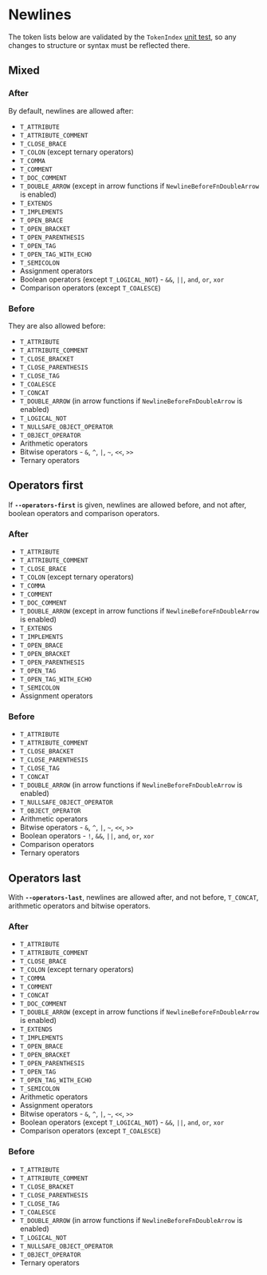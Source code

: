 # Newlines

The token lists below are validated by the `TokenIndex` [unit test][], so any
changes to structure or syntax must be reflected there.

## Mixed

### After

By default, newlines are allowed after:

- `T_ATTRIBUTE`
- `T_ATTRIBUTE_COMMENT`
- `T_CLOSE_BRACE`
- `T_COLON` (except ternary operators)
- `T_COMMA`
- `T_COMMENT`
- `T_DOC_COMMENT`
- `T_DOUBLE_ARROW` (except in arrow functions if `NewlineBeforeFnDoubleArrow` is
  enabled)
- `T_EXTENDS`
- `T_IMPLEMENTS`
- `T_OPEN_BRACE`
- `T_OPEN_BRACKET`
- `T_OPEN_PARENTHESIS`
- `T_OPEN_TAG`
- `T_OPEN_TAG_WITH_ECHO`
- `T_SEMICOLON`
- Assignment operators
- Boolean operators (except `T_LOGICAL_NOT`) - `&&`, `||`, `and`, `or`, `xor`
- Comparison operators (except `T_COALESCE`)

### Before

They are also allowed before:

- `T_ATTRIBUTE`
- `T_ATTRIBUTE_COMMENT`
- `T_CLOSE_BRACKET`
- `T_CLOSE_PARENTHESIS`
- `T_CLOSE_TAG`
- `T_COALESCE`
- `T_CONCAT`
- `T_DOUBLE_ARROW` (in arrow functions if `NewlineBeforeFnDoubleArrow` is
  enabled)
- `T_LOGICAL_NOT`
- `T_NULLSAFE_OBJECT_OPERATOR`
- `T_OBJECT_OPERATOR`
- Arithmetic operators
- Bitwise operators - `&`, `^`, `|`, `~`, `<<`, `>>`
- Ternary operators

## Operators first

If **`--operators-first`** is given, newlines are allowed before, and not after,
boolean operators and comparison operators.

### After

- `T_ATTRIBUTE`
- `T_ATTRIBUTE_COMMENT`
- `T_CLOSE_BRACE`
- `T_COLON` (except ternary operators)
- `T_COMMA`
- `T_COMMENT`
- `T_DOC_COMMENT`
- `T_DOUBLE_ARROW` (except in arrow functions if `NewlineBeforeFnDoubleArrow` is
  enabled)
- `T_EXTENDS`
- `T_IMPLEMENTS`
- `T_OPEN_BRACE`
- `T_OPEN_BRACKET`
- `T_OPEN_PARENTHESIS`
- `T_OPEN_TAG`
- `T_OPEN_TAG_WITH_ECHO`
- `T_SEMICOLON`
- Assignment operators

### Before

- `T_ATTRIBUTE`
- `T_ATTRIBUTE_COMMENT`
- `T_CLOSE_BRACKET`
- `T_CLOSE_PARENTHESIS`
- `T_CLOSE_TAG`
- `T_CONCAT`
- `T_DOUBLE_ARROW` (in arrow functions if `NewlineBeforeFnDoubleArrow` is
  enabled)
- `T_NULLSAFE_OBJECT_OPERATOR`
- `T_OBJECT_OPERATOR`
- Arithmetic operators
- Bitwise operators - `&`, `^`, `|`, `~`, `<<`, `>>`
- Boolean operators - `!`, `&&`, `||`, `and`, `or`, `xor`
- Comparison operators
- Ternary operators

## Operators last

With **`--operators-last`**, newlines are allowed after, and not before,
`T_CONCAT`, arithmetic operators and bitwise operators.

### After

- `T_ATTRIBUTE`
- `T_ATTRIBUTE_COMMENT`
- `T_CLOSE_BRACE`
- `T_COLON` (except ternary operators)
- `T_COMMA`
- `T_COMMENT`
- `T_CONCAT`
- `T_DOC_COMMENT`
- `T_DOUBLE_ARROW` (except in arrow functions if `NewlineBeforeFnDoubleArrow` is
  enabled)
- `T_EXTENDS`
- `T_IMPLEMENTS`
- `T_OPEN_BRACE`
- `T_OPEN_BRACKET`
- `T_OPEN_PARENTHESIS`
- `T_OPEN_TAG`
- `T_OPEN_TAG_WITH_ECHO`
- `T_SEMICOLON`
- Arithmetic operators
- Assignment operators
- Bitwise operators - `&`, `^`, `|`, `~`, `<<`, `>>`
- Boolean operators (except `T_LOGICAL_NOT`) - `&&`, `||`, `and`, `or`, `xor`
- Comparison operators (except `T_COALESCE`)

### Before

- `T_ATTRIBUTE`
- `T_ATTRIBUTE_COMMENT`
- `T_CLOSE_BRACKET`
- `T_CLOSE_PARENTHESIS`
- `T_CLOSE_TAG`
- `T_COALESCE`
- `T_DOUBLE_ARROW` (in arrow functions if `NewlineBeforeFnDoubleArrow` is
  enabled)
- `T_LOGICAL_NOT`
- `T_NULLSAFE_OBJECT_OPERATOR`
- `T_OBJECT_OPERATOR`
- Ternary operators

[unit test]: ../tests/unit/TokenIndexTest.php
